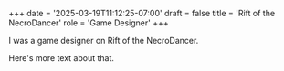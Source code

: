 +++
date = '2025-03-19T11:12:25-07:00'
draft = false
title = 'Rift of the NecroDancer'
role = 'Game Designer'
+++

I was a game designer on Rift of the NecroDancer.

Here's more text about that.